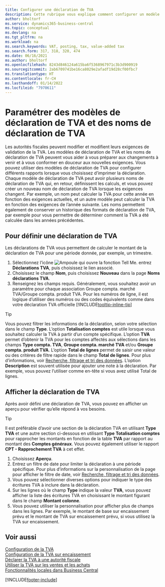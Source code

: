 ```yaml
---
title: Configurer une déclaration de TVA
description: Cette rubrique vous explique comment configurer un modèle de déclaration de TVA et des noms de déclaration de TVA pour répondre aux exigences en pleine évolution de l’administration fiscale.
author: bholtorf
ms.service: dynamics365-business-central
ms.topic: conceptual
ms.devlang: na
ms.tgt_pltfrm: na
ms.workload: na
ms.search.keywords: VAT, posting, tax, value-added tax
ms.search.form: 317, 318, 320, 474
ms.date: 06/16/2021
ms.author: bholtorf
ms.openlocfilehash: 8243d846124a615ba6f5368967971c3b3d900919
ms.sourcegitcommit: 2ab6709741be16ca8029e2afadf19d28cf00fbc7
ms.translationtype: HT
ms.contentlocale: fr-CH
ms.lasthandoff: 01/14/2022
ms.locfileid: "7970611"
---
```

# <a name="set-up-vat-statement-templates-and-vat-statement-names"></a>Paramétrer des modèles de déclaration de TVA et des noms de déclaration de TVA

Les autorités fiscales peuvent modifier et modifient leurs exigences de validation de la TVA. Les modèles de déclaration de TVA et les noms de déclaration de TVA peuvent vous aider à vous préparer aux changements à venir et à vous conformer en douceur aux nouvelles exigences. Vous pouvez utiliser des modèles de déclaration de TVA pour configurer différents rapports lorsque vous choisissez d’imprimer la déclaration. Chaque modèle de déclaration de TVA peut avoir plusieurs noms de déclaration de TVA qui, en retour, définissent les calculs, et vous pouvez créer un nouveau nom de déclaration de TVA lorsque les exigences changent. Par exemple, un nom peut calculer la TVA pour cette année en fonction des exigences actuelles, et un autre modèle peut calculer la TVA en fonction des exigences de l’année suivante. Les noms permettent également de conserver un historique des formats de déclaration de TVA, par exemple pour vous permettre de déterminer comment la TVA a été calculée dans les années précédentes.

## <a name="to-define-a-vat-statement"></a>Pour définir une déclaration de TVA

Les déclarations de TVA vous permettent de calculer le montant de la déclaration de TVA pour une période donnée, par exemple, un trimestre.

1. Sélectionnez l’icône ![Ampoule qui ouvre la fonction Tell Me.](media/ui-search/search_small.png "Dites-moi ce que vous voulez faire") entrez **Déclarations TVA**, puis choisissez le lien associé.  
2. Choisissez le champ **Nom**, puis choisissez **Nouveau** dans la page **Noms déclarations TVA**.
3. Renseignez les champs requis. Généralement, vous souhaitez avoir un paramètre pour chaque association Groupe compta. marché TVA/Groupe compta. produit TVA. Pour les numéros de ligne, il est logique d’utiliser des numéros ou des codes équivalents comme dans votre déclaration TVA officielle [!INCLUDE[tooltip-inline-tip](includes/tooltip-inline-tip_md.md)]  

> [!Tip]
> Vous pouvez filtrer les informations de la déclaration, selon votre sélection dans le champ **Type**. L’option **Totalisation comptes** est utile lorsque vous souhaitez calculer la TVA à partir d’un compte spécifique.
L’option **TVA** permet d’obtenir la TVA pour les comptes affectés aux sélections dans les champs **Type compta. TVA**, **Groupe compta. marché TVA** et/ou **Groupe compta. produit TVA**. L’option **Total de lignes** permet de saisir une valeur ou des critères de filtre rapide dans le champ **Total de lignes**. Pour plus d’informations, voir [Recherche, filtrage et tri des données](ui-enter-criteria-filters.md). L’option **Description** est souvent utilisée pour ajouter une note à la déclaration. Par exemple, vous pouvez l’utiliser comme en-tête si vous avez utilisé Total de lignes.

## <a name="to-preview-the-vat-statement"></a>Afficher la déclaration de TVA

Après avoir défini une déclaration de TVA, vous pouvez en afficher un aperçu pour vérifier qu’elle répond à vos besoins.
> [!Tip]
> Il est préférable d’avoir une section de la déclaration TVA en utilisant **Type** **TVA** et une autre section ci-dessous en utilisant **Type** **Totalisation comptes** pour rapprocher les montants en fonction de la table **TVA** par rapport au montant des **Comptes généraux**. Vous pouvez également utiliser le rapport **CPT - Rapprochement TVA** à cet effet.

1. Choisissez **Aperçu**.
2. Entrez un filtre de date pour limiter la déclaration à une période spécifique. Pour plus d’informations sur la personnalisation de la page pour afficher le filtre de date, voir [Recherche, filtrage et tri des données](ui-enter-criteria-filters.md).
3. Vous pouvez sélectionner diverses options pour indiquer le type des écritures TVA à inclure dans la déclaration.
4. Sur les lignes où le champ **Type** indique la valeur **TVA**, vous pouvez afficher la liste des écritures TVA en choisissant le montant figurant dans le champ **Montant colonne**.
5. Vous pouvez utiliser la personnalisation pour afficher plus de champs dans les lignes. Par exemple, le montant de base sur encaissement prévu et le montant de TVA sur encaissement prévu, si vous utilisez la TVA sur encaissement.

## <a name="see-also"></a>Voir aussi

[Configuration de la TVA](finance-setup-vat.md)  
[Configuration de la TVA sur encaissement](finance-setup-unrealized-vat.md)      
[Déclarer la TVA à une autorité fiscale](finance-how-report-vat.md)  
[Utiliser la TVA sur les ventes et les achats](finance-work-with-vat.md)  
[Fonctionnalités locales dans Business Central](about-localization.md)


[!INCLUDE[footer-include](includes/footer-banner.md)]